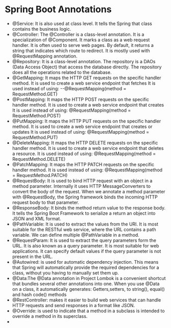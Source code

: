 # Spring Boot Annotations

* @Service: It is also used at class level. It tells the Spring that class contains the business logic.
* @Controller: The @Controller is a class-level annotation. It is a specialization of @Component. It marks a class as a web request handler. It is often used to serve web pages. By default, it returns a string that indicates which route to redirect. It is mostly used with @RequestMapping annotation.
*  @Repository: It is a class-level annotation. The repository is a DAOs (Data Access Object) that access the database directly. The repository does all the operations related to the database.
*  @GetMapping: It maps the HTTP GET requests on the specific handler method. It is used to create a web service endpoint that fetches It is used instead of using:
       --@RequestMapping(method = RequestMethod.GET)
*  @PostMapping: It maps the HTTP POST requests on the specific handler method. It is used to create a web service endpoint that creates It is used instead of using:
         @RequestMapping(method = RequestMethod.POST)
*  @PutMapping: It maps the HTTP PUT requests on the specific handler method. It is used to create a web service endpoint that creates or updates It is used instead of using:
         @RequestMapping(method = RequestMethod.PUT)
*  @DeleteMapping: It maps the HTTP DELETE requests on the specific handler method. It is used to create a web service endpoint that deletes a resource. It is used instead of using:
         @RequestMapping(method = RequestMethod.DELETE)
*  @PatchMapping: It maps the HTTP PATCH requests on the specific handler method. It is used instead of using:
         @RequestMapping(method = RequestMethod.PATCH)
*  @RequestBody: It is used to bind HTTP request with an object in a method parameter. Internally it uses HTTP MessageConverters to convert the body of the request. When we annotate a method parameter with @RequestBody, the Spring framework binds the incoming HTTP request body to that parameter.
*  @ResponseBody: It binds the method return value to the response body. It tells the Spring Boot Framework to serialize a return an object into JSON and XML format.
*  @PathVariable: It is used to extract the values from the URI. It is most suitable for the RESTful web service, where the URL contains a path variable. We can define multiple @PathVariable in a method.
*  @RequestParam: It is used to extract the query parameters form the URL. It is also known as a query parameter. It is most suitable for web applications. It can specify default values if the query parameter is not present in the URL.
*  @Autowired: is used for automatic dependency injection. This means that Spring will automatically provide the required dependencies for a class, without you having to manually set them up.
*  @Data:The @Data annotation in Project Lombok is a convenient shortcut that bundles several other annotations into one. When you use @Data on a class, it automatically generates:
   Getters,setters, to string(), equal() and hash code() methods 
*  @RestController: makes it easier to build web services that can handle HTTP requests and send responses in a format like JSON.
*  @Override: is used to indicate that a method in a subclass is intended to override a method in its superclass.
*
